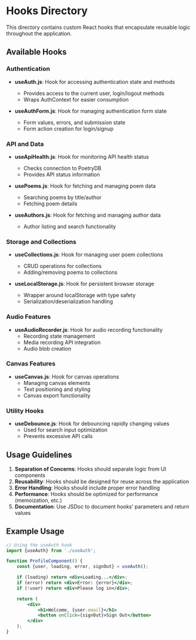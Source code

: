 # Hooks Directory

This directory contains custom React hooks that encapsulate reusable logic throughout the application.

## Available Hooks

### Authentication

- **useAuth.js**: Hook for accessing authentication state and methods
    - Provides access to the current user, login/logout methods
    - Wraps AuthContext for easier consumption

- **useAuthForm.js**: Hook for managing authentication form state
    - Form values, errors, and submission state
    - Form action creation for login/signup

### API and Data

- **useApiHealth.js**: Hook for monitoring API health status
    - Checks connection to PoetryDB
    - Provides API status information

- **usePoems.js**: Hook for fetching and managing poem data
    - Searching poems by title/author
    - Fetching poem details

- **useAuthors.js**: Hook for fetching and managing author data
    - Author listing and search functionality

### Storage and Collections

- **useCollections.js**: Hook for managing user poem collections
    - CRUD operations for collections
    - Adding/removing poems to collections

- **useLocalStorage.js**: Hook for persistent browser storage
    - Wrapper around localStorage with type safety
    - Serialization/deserialization handling

### Audio Features

- **useAudioRecorder.js**: Hook for audio recording functionality
    - Recording state management
    - Media recording API integration
    - Audio blob creation

### Canvas Features

- **useCanvas.js**: Hook for canvas operations
    - Managing canvas elements
    - Text positioning and styling
    - Canvas export functionality

### Utility Hooks

- **useDebounce.js**: Hook for debouncing rapidly changing values
    - Used for search input optimization
    - Prevents excessive API calls

## Usage Guidelines

1. **Separation of Concerns**: Hooks should separate logic from UI components
2. **Reusability**: Hooks should be designed for reuse across the application
3. **Error Handling**: Hooks should include proper error handling
4. **Performance**: Hooks should be optimized for performance (memoization, etc.)
5. **Documentation**: Use JSDoc to document hooks' parameters and return values

## Example Usage

```jsx
// Using the useAuth hook
import {useAuth} from './useAuth';

function ProfileComponent() {
    const {user, loading, error, signOut} = useAuth();

    if (loading) return <div>Loading...</div>;
    if (error) return <div>Error: {error}</div>;
    if (!user) return <div>Please log in</div>;

    return (
        <div>
            <h1>Welcome, {user.email}</h1>
            <button onClick={signOut}>Sign Out</button>
        </div>
    );
}
```